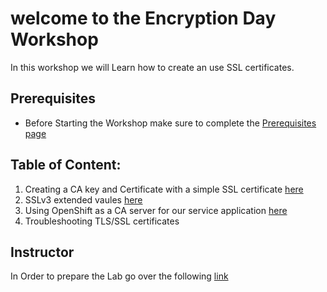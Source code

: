# welcome to the Encryption Day Workshop

In this workshop we will Learn how to create an use SSL certificates.

## Prerequisites

  - Before Starting the Workshop make sure to complete the [Prerequisites page](Prerequisites/README.md)

## Table of Content:

  1. Creating a CA key and Certificate with a simple SSL certificate [here](Exercise-1/README.md)
  2. SSLv3 extended vaules [here](Exercise-2/README.md)
  3. Using OpenShift as a CA server for our service application [here](Exercise-3/README.md)
  4. Troubleshooting TLS/SSL certificates

## Instructor 

In Order to prepare the Lab go over the following [link](Instructor/README.md)